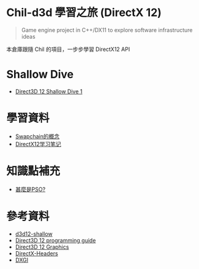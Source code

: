# Chil-d3d 學習之旅 (DirectX 12)
> Game engine project in C++/DX11 to explore software infrastructure ideas

本倉庫跟隨 Chil 的項目，一步步學習 DirectX12 API

# Shallow Dive 
- [Direct3D 12 Shallow Dive 1](https://www.youtube.com/watch?v=volqcWZjRig&ab_channel=ChiliTomatoNoodle)

# 學習資料
- [Swapchain的概念](https://zhuanlan.zhihu.com/p/104244526)
- [DirectX12学习笔记](https://www.zhihu.com/search?type=content&q=dirextx12)

# 知識點補充
- [甚麼是PSO?](reference/PSO.md)

# 參考資料
- [d3d12-shallow](https://github.com/planetchili/d3d12-shallow/tree/master)
- [Direct3D 12 programming guide](https://learn.microsoft.com/en-us/windows/win32/direct3d12/directx-12-programming-guide)
- [Direct3D 12 Graphics](https://learn.microsoft.com/en-us/windows/win32/api/_direct3d12/)
- [DirectX-Headers](https://github.com/microsoft/DirectX-Headers)
- [DXGI](https://learn.microsoft.com/en-us/windows/win32/api/_direct3ddxgi/)
